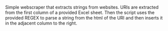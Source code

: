 Simple webscraper that extracts strings from websites.
URIs are extracted from the first column of a provided Excel sheet. 
Then the script uses the provided REGEX to parse a string from the html of the URI and then 
inserts it in the adjacent column to the right.
